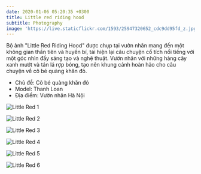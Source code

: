 ```yaml
---
date: 2020-01-06 05:20:35 +0300
title: Little red riding hood
subtitle: Photography
image: 'https://live.staticflickr.com/1593/25947320652_cdc9dd95fd_z.jpg'
---
```

Bộ ảnh "Little Red Riding Hood" được chụp tại vườn nhãn mang đến một không gian thần tiên và huyền bí, tái hiện lại câu chuyện cổ tích nổi tiếng với một góc nhìn đầy sáng tạo và nghệ thuật. Vườn nhãn với những hàng cây xanh mướt và tán lá rợp bóng, tạo nên khung cảnh hoàn hảo cho câu chuyện về cô bé quàng khăn đỏ.

- Chủ đề: Cô bé quàng khăn đỏ
- Model: Thanh Loan
- Địa điểm: Vườn nhãn Hà Nội

![Little Red 1](https://live.staticflickr.com/1444/25437328803_d216c63e2e_z.jpg)

![Little Red 2](https://live.staticflickr.com/1552/25947318632_d3cc4b97e1_z.jpg)

![Little Red 3](https://live.staticflickr.com/1510/25435083964_9ced04d5d5_z.jpg)

![Little Red 4](https://live.staticflickr.com/1595/25947315272_316672641e_z.jpg)

![Little Red 5](https://live.staticflickr.com/1598/25947314562_dd9f410416_z.jpg)

![Little Red 6](https://live.staticflickr.com/1524/25973466211_613180fe9f_z.jpg)